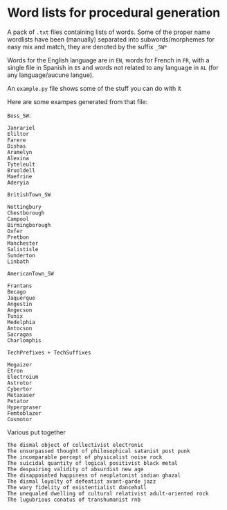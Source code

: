 # Word lists for procedural generation


A pack of `.txt` files containing lists of words.
Some of the proper name wordlists have been (manually) separated into subwords/morphemes for easy mix and match, they are denoted by the suffix `_SW*`


Words for the English language are in `EN`, words for French in `FR`, with a single file in Spanish in `ES` and words not related to any language in `AL` (for any language/aucune langue).

An `example.py` file shows some of the stuff you can do with it

Here are some exampes generated from that file:

`Boss_SW`:

```
Janrariel
Eliltor
Farere
Dishas
Aramelyn
Alexina
Tyteleult
Bruoldell
Maefrine
Aderyia
```
`BritishTown_SW`
```
Nottingbury
Chestborough
Campool
Birmingborough
Oxfer
Pretbon
Manchester
Salistisle
Sunderton
Linbath
```
`AmericanTown_SW`
```
Frantans
Becago
Jaquerque
Angestin
Angecson
Tunix
Medelphia
Antocson
Sacragas
Charlomphis
```
`TechPrefixes + TechSuffixes`
```
Megaizer
Etron
Electroium
Astrotor
Cybertor
Metaxaser
Petator
Hypergraser
Femtoblazer
Cosmotor
```
Various put together
```
The dismal object of collectivist electronic
The unsurpassed thought of philosophical satanist post punk
The incomparable percept of physicalist noise rock
The suicidal quantity of logical positivist black metal
The despairing validity of absurdist new age
The disappointed happiness of neoplatonist indian ghazal
The dismal loyalty of defeatist avant-garde jazz
The wary fidelity of existentialist dancehall
The unequaled dwelling of cultural relativist adult-oriented rock
The lugubrious conatus of transhumanist rnb
```